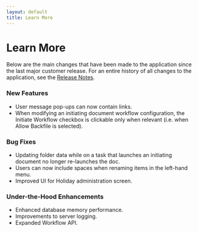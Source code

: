 ```yaml
---
layout: default
title: Learn More
---
```

# Learn More
Below are the  main changes that have been made to the application since the last major customer release.  For an entire history of all changes to the application, see the [Release Notes](/release-notes/).
### New Features
- User message pop-ups can now contain links.
- When modifying an initiating document workflow configuration, the Initiate Workflow checkbox is clickable only when relevant (i.e. when Allow Backfile is selected).
### Bug Fixes
- Updating folder data while on a task that launches an initiating document no longer re-launches the doc.
- Users can now include spaces when renaming items in the left-hand menu.
- Improved UI for Holiday administration screen.
### Under-the-Hood Enhancements
- Enhanced database memory performance.
- Improvements to server logging.
- Expanded Workflow API.